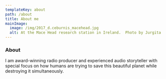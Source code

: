 ```yaml
---
templateKey: about
path: /about
title: About me
mainImage:
  image: /img/2017_d.ceburnis_macehead.jpg
  alt: At the Mace Head research station in Ireland.  Photo by Jurgita Ovadnevaitė
---
```

### About

I am award-winning radio producer and experienced audio storyteller with special focus on how humans are trying to save this beautiful planet while destroying it simultaneously.